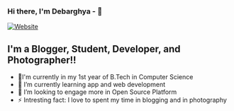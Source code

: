 ### Hi there, I'm Debarghya - 👋

[![Website](https://img.shields.io/badge/Check%20Out%20My%20Website-%E2%9C%85-orange)](https://www.only-for-cars.com/)

## I'm a Blogger, Student, Developer, and Photographer!!

- 🔭I'm currently in my 1st year of B.Tech in Computer Science
- 🌱 I’m currently learning app and web development
- 👯 I’m looking to engage more in Open Source Platform
- ⚡ Intresting fact: I love to spent my time in blogging and in photography

